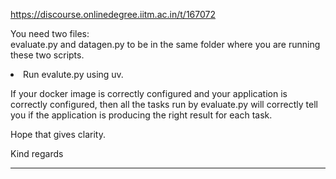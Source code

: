 https://discourse.onlinedegree.iitm.ac.in/t/167072

You need two files:<br/>
evaluate.py and datagen.py to be in the same folder where you are running these two scripts.</li>
<li>Run evalute.py using uv.</li>
</ol>
<p>If your docker image is correctly configured and your application is correctly configured, then all the tasks run by evaluate.py will correctly tell you if the application is producing the right result for each task.</p>
<p>Hope that gives clarity.</p>
<p>Kind regards</p><hr>

</body></html>